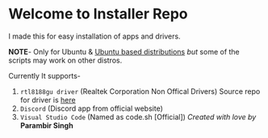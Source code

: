 # Welcome to Installer Repo

I made this for easy installation of apps and drivers.

**NOTE**- Only for Ubuntu & <a href="https://www.tecmint.com/ubuntu-based-linux-distributions/#:~:text=10%20Best%20Ubuntu-based%20Linux%20Distributions%201%20Linux%20Mint.,...%209%20Ubuntu%20Budgie.%20...%20More%20items...%20">Ubuntu based distributions</a> *but* some of the scripts may work on other distros.

Currently It supports-
1. `rtl8188gu driver` (Realtek Corporation Non Offical Drivers) Source repo for driver is <a href="https://github.com/mcmccru/rtl8188gu">here</a>
2. `Discord` (Discord app from official website)
3. `Visual Studio Code` (Named as code.sh [Official])
*Created with love by* **Parambir Singh**
